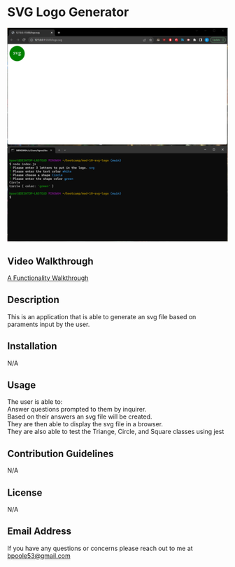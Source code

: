 # SVG Logo Generator

![Alt text](./assets/mod-10-screenshot.png)

## Video Walkthrough
[A Functionality Walkthrough](https://www.youtube.com/watch?v=yDEcpbt_dfY&ab_channel=BenPoole)

## Description
This is an application that is able to generate an svg file based on paraments input by the user.

## Installation
N/A
    
## Usage
The user is able to: <br>
Answer questions prompted to them by inquirer. <br>
Based on their answers an svg file will be created. <br>
They are then able to display the svg file in a browser. <br>
They are also able to test the Triange, Circle, and Square classes using jest <br>
    
## Contribution Guidelines
N/A
    
## License
N/A
    
## Email Address
If you have any questions or concerns please reach out to me at bpoole53@gmail.com
